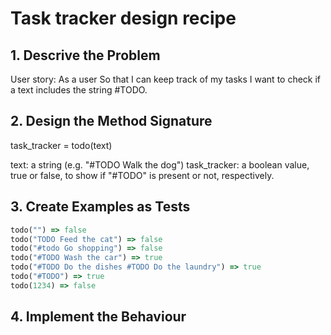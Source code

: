 # Task tracker design recipe

## 1. Descrive the Problem

User story: 
As a user
So that I can keep track of my tasks
I want to check if a text includes the string #TODO.

## 2. Design the Method Signature

task_tracker = todo(text)

text: a string (e.g. "#TODO Walk the dog")
task_tracker: a boolean value, true or false, to show if "#TODO" is present or not, respectively.

## 3. Create Examples as Tests

```ruby
todo("") => false
todo("TODO Feed the cat") => false
todo("#todo Go shopping") => false
todo("#TODO Wash the car") => true
todo("#TODO Do the dishes #TODO Do the laundry") => true
todo("#TODO") => true
todo(1234) => false
```

## 4. Implement the Behaviour
